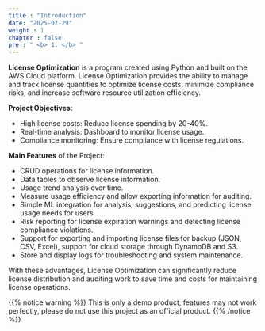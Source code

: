 ```yaml
---
title : "Introduction"
date: "2025-07-29" 
weight : 1 
chapter : false
pre : " <b> 1. </b> "
---
```


**License Optimization** is a program created using Python and built on the AWS Cloud platform. License Optimization provides the ability to manage and track license quantities to optimize license costs, minimize compliance risks, and increase software resource utilization efficiency.

**Project Objectives:**
- High license costs: Reduce license spending by 20-40%.
- Real-time analysis: Dashboard to monitor license usage.
- Compliance monitoring: Ensure compliance with license regulations.

**Main Features** of the Project:

- CRUD operations for license information.
- Data tables to observe license information.
- Usage trend analysis over time.
- Measure usage efficiency and allow exporting information for auditing.
- Simple ML integration for analysis, suggestions, and predicting license usage needs for users.
- Risk reporting for license expiration warnings and detecting license compliance violations.
- Support for exporting and importing license files for backup (JSON, CSV, Excel), support for cloud storage through DynamoDB and S3.
- Store and display logs for troubleshooting and system maintenance.

With these advantages, License Optimization can significantly reduce license distribution and auditing work to save time and costs for maintaining license operations.

{{% notice warning %}}
This is only a demo product, features may not work perfectly, please do not use this project as an official product.
{{% /notice %}}